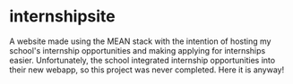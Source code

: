 # internshipsite
A website made using the MEAN stack with the intention of hosting my school's internship opportunities and making applying for internships easier.
Unfortunately, the school integrated internship opportunities into their new webapp, so this project was never completed.
Here it is anyway!
